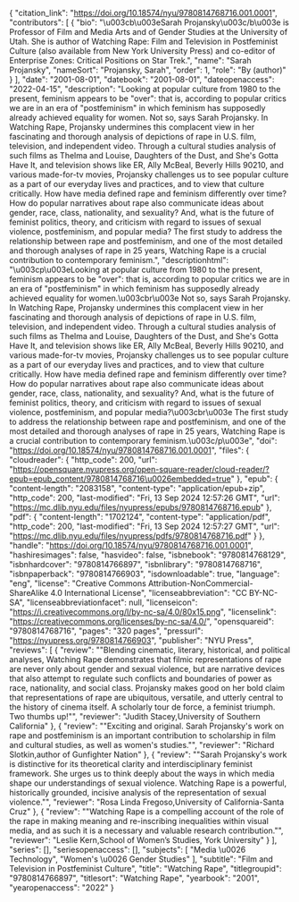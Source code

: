 {
   "citation_link": "https://doi.org/10.18574/nyu/9780814768716.001.0001",
   "contributors": [
     {
       "bio": "\u003cb\u003eSarah Projansky\u003c/b\u003e is Professor of Film and Media Arts and of Gender Studies at the University of Utah. She is author of Watching Rape: Film and Television in Postfeminist Culture (also available from New York University Press) and co-editor of Enterprise Zones: Critical Positions on Star Trek.",
       "name": "Sarah Projansky",
       "nameSort": "Projansky, Sarah",
       "order": 1,
       "role": "By (author)"
     }
   ],
   "date": "2001-08-01",
   "datebook": "2001-08-01",
   "dateopenaccess": "2022-04-15",
   "description": "Looking at popular culture from 1980 to the present, feminism appears to be \"over\": that is, according to popular critics we are in an era of \"postfeminism\" in which feminism has supposedly already achieved equality for women. Not so, says Sarah Projansky. In Watching Rape, Projansky undermines this complacent view in her fascinating and thorough analysis of depictions of rape in U.S. film, television, and independent video. Through a cultural studies analysis of such films as Thelma and Louise, Daughters of the Dust, and She's Gotta Have It, and television shows like ER, Ally McBeal, Beverly Hills 90210, and various made-for-tv movies, Projansky challenges us to see popular culture as a part of our everyday lives and practices, and to view that culture critically. How have media defined rape and feminism differently over time? How do popular narratives about rape also communicate ideas about gender, race, class, nationality, and sexuality? And, what is the future of feminist politics, theory, and criticism with regard to issues of sexual violence, postfeminism, and popular media? The first study to address the relationship between rape and postfeminism, and one of the most detailed and thorough analyses of rape in 25 years, Watching Rape is a crucial contribution to contemporary feminism.",
   "descriptionhtml": "\u003cp\u003eLooking at popular culture from 1980 to the present, feminism appears to be \"over\": that is, according to popular critics we are in an era of \"postfeminism\" in which feminism has supposedly already achieved equality for women.\u003cbr\u003e Not so, says Sarah Projansky. In Watching Rape, Projansky undermines this complacent view in her fascinating and thorough analysis of depictions of rape in U.S. film, television, and independent video. Through a cultural studies analysis of such films as Thelma and Louise, Daughters of the Dust, and She's Gotta Have It, and television shows like ER, Ally McBeal, Beverly Hills 90210, and various made-for-tv movies, Projansky challenges us to see popular culture as a part of our everyday lives and practices, and to view that culture critically. How have media defined rape and feminism differently over time? How do popular narratives about rape also communicate ideas about gender, race, class, nationality, and sexuality? And, what is the future of feminist politics, theory, and criticism with regard to issues of sexual violence, postfeminism, and popular media?\u003cbr\u003e The first study to address the relationship between rape and postfeminism, and one of the most detailed and thorough analyses of rape in 25 years, Watching Rape is a crucial contribution to contemporary feminism.\u003c/p\u003e",
   "doi": "https://doi.org/10.18574/nyu/9780814768716.001.0001",
   "files": {
     "cloudreader": {
       "http_code": 200,
       "url": "https://opensquare.nyupress.org/open-square-reader/cloud-reader/?epub=epub_content/9780814768716\u0026embedded=true"
     },
     "epub": {
       "content-length": "2083158",
       "content-type": "application/epub+zip",
       "http_code": 200,
       "last-modified": "Fri, 13 Sep 2024 12:57:26 GMT",
       "url": "https://mc.dlib.nyu.edu/files/nyupress/epubs/9780814768716.epub"
     },
     "pdf": {
       "content-length": "1702124",
       "content-type": "application/pdf",
       "http_code": 200,
       "last-modified": "Fri, 13 Sep 2024 12:57:27 GMT",
       "url": "https://mc.dlib.nyu.edu/files/nyupress/pdfs/9780814768716.pdf"
     }
   },
   "handle": "https://doi.org/10.18574/nyu/9780814768716.001.0001",
   "hashiresimages": false,
   "hasvideo": false,
   "isbnebook": "9780814768129",
   "isbnhardcover": "9780814766897",
   "isbnlibrary": "9780814768716",
   "isbnpaperback": "9780814766903",
   "isdownloadable": true,
   "language": "eng",
   "license": "Creative Commons Attribution-NonCommercial-ShareAlike 4.0 International License",
   "licenseabbreviation": "CC BY-NC-SA",
   "licenseabbreviationfacet": null,
   "licenseicon": "https://i.creativecommons.org/l/by-nc-sa/4.0/80x15.png",
   "licenselink": "https://creativecommons.org/licenses/by-nc-sa/4.0/",
   "opensquareid": "9780814768716",
   "pages": "320 pages",
   "pressurl": "https://nyupress.org/9780814766903",
   "publisher": "NYU Press",
   "reviews": [
     {
       "review": "\"Blending cinematic, literary, historical, and political analyses, Watching Rape demonstrates that filmic representations of rape are never only about gender and sexual violence, but are narrative devices that also attempt to regulate such conflicts and boundaries of power as race, nationality, and social class. Projansky makes good on her bold claim that representations of rape are ubiquitous, versatile, and utterly central to the history of cinema itself. A scholarly tour de force, a feminist triumph. Two thumbs up!\"",
       "reviewer": "Judith Stacey,University of Southern California"
     },
     {
       "review": "\"Exciting and original. Sarah Projansky's work on rape and postfeminism is an important contribution to scholarship in film and cultural studies, as well as women's studies.\"",
       "reviewer": "Richard Slotkin,author of Gunfighter Nation"
     },
     {
       "review": "\"Sarah Projansky's work is distinctive for its theoretical clarity and interdisciplinary feminist framework. She urges us to think deeply about the ways in which media shape our understandings of sexual violence. Watching Rape is a powerful, historically grounded, incisive analysis of the representation of sexual violence.\"",
       "reviewer": "Rosa Linda Fregoso,University of California-Santa Cruz"
     },
     {
       "review": "\"Watching Rape is a compelling account of the role of the rape in making meaning and re-inscribing inequalities within visual media, and as such it is a necessary and valuable research contribution.\"",
       "reviewer": "Leslie Kern,School of Women’s Studies, York University"
     }
   ],
   "series": [],
   "seriesopenaccess": [],
   "subjects": [
     "Media \u0026 Technology",
     "Women's \u0026 Gender Studies"
   ],
   "subtitle": "Film and Television in Postfeminist Culture",
   "title": "Watching Rape",
   "titlegroupid": "9780814766897",
   "titlesort": "Watching Rape",
   "yearbook": "2001",
   "yearopenaccess": "2022"
 }
